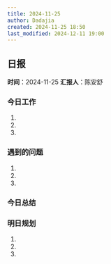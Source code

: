 ```yaml
---
title: 2024-11-25
author: Dadajia
created: 2024-11-25 18:50
last_modified: 2024-12-11 19:00
---
```

## 日报
**时间**：2024-11-25 **汇报人**：陈安舒
### 今日工作
1. 
2. 
3. 
### 遇到的问题
1. 
2. 
3. 
### 今日总结
### 明日规划
1. 
2. 
3. 
